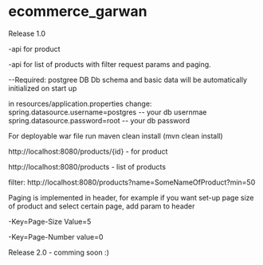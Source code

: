 # ecommerce_garwan

Release 1.0

-api for product

-api for list of products with filter request params and paging.

--Required:
postgree DB
Db schema and basic data will be automatically initialized on start up

in resources/application.properties change:
spring.datasource.username=postgres   -- your db usernmae
spring.datasource.password=root       -- your db password

For deployable war file run maven clean install (mvn clean install)


http://localhost:8080/products/{id}  - for product

http://localhost:8080/products       - list of products

filter: http://localhost:8080/products?name=SomeNameOfProduct?min=50

Paging is implemented in header, for example if you want set-up page size of product and select certain page,
add param to header 

-Key=Page-Size Value=5 

-Key=Page-Number value=0 


Release 2.0 - comming soon :) 
